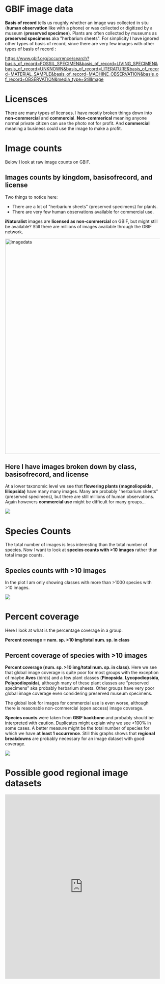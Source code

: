 
# GBIF image data

**Basis of record** tells us roughly whether an image was collected in situ (**human observation** like with a phone) or was collected or digitized by a museum (**preserved specimen**). Plants are often collected by museums as **preserved specimens** aka "herbarium sheets". For simplicity I have ignored other types of basis of record, since there are very few images with other types of basis of record :

https://www.gbif.org/occurrence/search?basis_of_record=FOSSIL_SPECIMEN&basis_of_record=LIVING_SPECIMEN&basis_of_record=UNKNOWN&basis_of_record=LITERATURE&basis_of_record=MATERIAL_SAMPLE&basis_of_record=MACHINE_OBSERVATION&basis_of_record=OBSERVATION&media_type=StillImage

# Licensces 

There are many types of licenses. I have mostly broken things down into **non-commercial** and **commercial**. **Non-commerical** meaning anyone normal private citizen can use the photo not for profit. And **commercial** meaning a business could use the image to make a profit. 

# Image counts 

Below I look at raw image counts on GBIF. 

## Images counts by kingdom, basisofrecord, and license

Two things to notice here: 

* There are a lot of "herbarium sheets" (preserved specimens) for plants.
* There are very few human observations available for commercial use. 

**iNaturalist** images are **licensed as non-commercial** on GBIF, but might still be available? Still there are millions of images available through the GBIF network. 

<img src="https://raw.githubusercontent.com/jhnwllr/image-data/master/plots/kingdomBORBarplot.png" alt="imagedata" width = "700"/>

## Here I have images broken down by class, basisofrecord, and license

At a lower taxonomic level we see that **flowering plants (magnoliopsida, liliopsida)** have many many images. Many are probably "herbarium sheets" (preserved specimens), but there are still millions of human observations. Again howevers **commercial use** might be difficult for many groups...

![](https://raw.githubusercontent.com/jhnwllr/image-data/master/plots/classBORBarplot.png)

# Species Counts 

The total number of images is less interesting than the total number of species. Now I want to look at **species counts with >10 images** rather than total image counts. 

## Species counts with >10 images 

In the plot I am only showing classes with more than >1000 species with >10 images.

![](https://raw.githubusercontent.com/jhnwllr/image-data/master/plots/classSpeBarplot.png)

# Percent coverage

Here I look at what is the percentage coverage in a group. 

**Percent coverage = num. sp. >10 img/total num. sp. in class**

## Percent coverage of species with >10 images

**Percent coverage (num. sp. >10 img/total num. sp. in class)**. Here we see that global image coverage is quite poor for most groups with the exception of maybe **Aves** (birds) and a few plant classes (**Pinopsida**, **Lycopodiopsida**, **Polypodiopsida**), although many of these plant classes are "preserved specimens" aka probably herbarium sheets. Other groups have very poor global image coverage even considering preserved museum specimens. 

The global look for images for commercial use is even worse, although there is reasonable non-commercial (open access) image coverage. 

**Species counts** were taken from **GBIF backbone** and probably should be interpreted with caution. Duplicates might explain why we see >100% in some cases. A better measure might be the total number of species for which we have **at least 1 occurrence**. Still this graphs shows that **regional breakdowns** are probably necessary for an image dataset with good coverage. 

![](https://raw.githubusercontent.com/jhnwllr/image-data/master/plots/percentageCoverageBarplot.png)

# Possible good regional image datasets

<iframe src="https://jhnwllr.github.io/charts/franceGrid.html" style="border: none; height: 600px; width: 100%;"></iframe>













